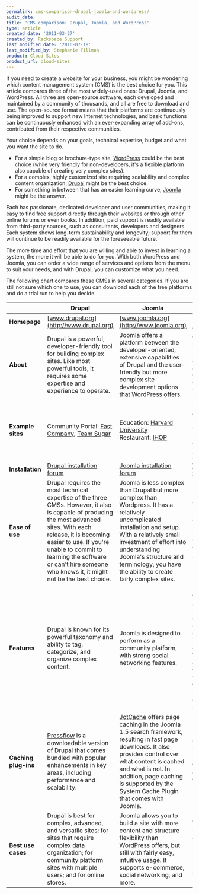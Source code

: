 ```yaml
---
permalink: cms-comparison-drupal-joomla-and-wordpress/
audit_date:
title: 'CMS comparison: Drupal, Joomla, and WordPress'
type: article
created_date: '2011-03-27'
created_by: Rackspace Support
last_modified_date: '2016-07-18'
last_modified_by: Stephanie Fillmon
product: Cloud Sites
product_url: cloud-sites
---
```


If you need to create a website for your business, you might be wondering which content management system (CMS) is the best choice for you. This article compares three of the most widely-used ones: Drupal, Joomla, and WordPress. All three are open-source software, each developed and maintained by a community of thousands, and all are free to download and use. The open-source format means that their platforms are continuously being improved to support new Internet technologies, and basic functions can be continuously enhanced with an ever-expanding array of add-ons, contributed from their respective communities.

Your choice depends on your goals, technical expertise, budget and what you want the site to do.

- For a simple blog or brochure-type site, [WordPress](http://www.rackspace.com/cloud/sites/web-hosting/wordpress/) could be the best choice (while very friendly for non-developers, it's a flexible platform also capable of creating very complex sites).
- For a complex, highly customized site requiring scalability and complex content organization, [Drupal](http://www.rackspace.com/cloud/sites/web-hosting/drupal/) might be the best choice.
- For something in between that has an easier learning curve, [Joomla](http://www.rackspace.com/cloud/sites/web-hosting/joomla/) might be the answer.

Each has passionate, dedicated developer and user communities, making it easy to find free support directly through their websites or through other online forums or even books. In addition, paid support is readily available from third-party sources, such as consultants, developers and designers. Each system shows long-term sustainability and longevity; support for them will continue to be readily available for the foreseeable future.

The more time and effort that you are willing and able to invest in learning a system, the more it will be able to do for you. With both WordPress and Joomla, you can order a wide range of services and options from the menu to suit your needs, and with Drupal, you can customize what you need.

The following chart compares these CMSs in several categories. If you are still not sure which one to use, you can download each of the free platforms and do a trial run to help you decide.

|   | **Drupal** | **Joomla** | **WordPress** |
| --- | --- | --- | --- |
| **Homepage** | [www.drupal.org](http://www.drupal.org) | [www.joomla.org](http://www.joomla.org) | [www.wordpress.org](http://www.wordpress.org) |
| **About** | Drupal is a powerful, developer-friendly tool for building complex sites. Like most powerful tools, it requires some expertise and experience to operate. | Joomla offers a platform between the developer-oriented, extensive capabilities of Drupal and the user-friendly but more complex site development options that WordPress offers. | WordPress began as an innovative, easy-to-use blogging platform. With an ever-increasing repertoire of themes, plugins and widgets, this CMS is also widely used for other website formats also. |
| **Example sites** | Community Portal: [Fast Company](http://fastcompany.com/), [Team Sugar](http://teamsugar.com/) | Education: [Harvard University](http://gsas.harvard.edu/)<br />Restaurant: [IHOP](http://www.ihop.com/) | Social Networking: [PlayStation Blog](http://blog.us.playstation.com/)<br />News Publishing: [CNN Money](http://business.blogs.cnn.com/)<br />Education/Research: [NASA Ames Research Center](http://center.arc.nasa.gov/)<br />News Publishing: [The New York Observer](http://observer.com/) |
| **Installation** | [Drupal installation forum](http://drupal.org/forum/1) | [Joomla installation forum](http://forum.joomla.org/viewforum.php?f=429&sid=0d9670a18c850ed2e7a39bd46584024d) | [WordPress installation forum](http://wordpress.org/support/forum/installation) |
| **Ease of use** | Drupal requires the most technical expertise of the three CMSs. However, it also is capable of producing the most advanced sites. With each release, it is becoming easier to use. If you're unable to commit to learning the software or can't hire someone who knows it, it might not be the best choice. | Joomla is less complex than Drupal but more complex than Wordpress. It has a relatively uncomplicated installation and setup. With a relatively small investment of effort into understanding Joomla's structure and terminology, you have the ability to create fairly complex sites. | Technical experience is not necessary; it's intuitive and easy to get a simple site set up quickly. It's easy to paste text from a Microsoft Word document into a WordPress site, but not into Joomla and Drupal sites. |
| **Features** | Drupal is known for its powerful taxonomy and ability to tag, categorize, and organize complex content. | Joomla is designed to perform as a community platform, with strong social networking features. | Ease of use is a key benefit for experts and novices alike. WordPress is powerful enough for web developers or designers to efficiently build sites for clients; then, with minimal instruction, clients can take over the site management. WordPress is known for an extensive selection of themes. It's user-friendly with great support and tutorials, making it great for non-technical users to quickly deploy fairly simple sites. |
| **Caching plug-ins** | [Pressflow](http://pressflow.org/) is a downloadable version of Drupal that comes bundled with popular enhancements in key areas, including performance and scalability. | [JotCache](http://extensions.joomla.org/extension/jotcache) offers page caching in the Joomla 1.5 search framework, resulting in fast page downloads. It also provides control over what content is cached and what is not. In addition, page caching is supported by the System Cache Plugin that comes with Joomla. | The [WP-SuperCache](http://wordpress.org/extend/plugins/wp-super-cache/) plug-in optimizes performance by generating static HTML files from database-driven content for faster load times. |
| **Best use cases** | Drupal is best for complex, advanced, and versatile sites; for sites that require complex data organization; for community platform sites with multiple users; and for online stores. | Joomla allows you to build a site with more content and structure flexibility than WordPress offers, but still with fairly easy, intuitive usage. It supports e-commerce, social networking, and more. | WordPress is ideal for fairly simple web sites, such as everyday blogging and news sites; and for anyone looking for an easy-to-manage site. Add-ons make it easy to expand the functionality of the site. |
